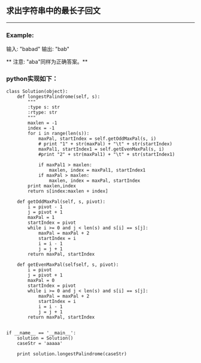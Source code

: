## 求出字符串中的最长子回文
---
### Example:
输入: "babad"
输出: "bab"

** 注意: "aba"同样为正确答案。**

### python实现如下：
    class Solution(object):
        def longestPalindrome(self, s):
            """
            :type s: str
            :rtype: str
            """
            maxlen = -1
            index = -1
            for i in range(len(s)):
                maxPal, startIndex = self.getOddMaxPal(s, i)
                # print "1" + str(maxPal) + "\t" + str(startIndex)
                maxPal1, startIndex1 = self.getEvenMaxPal(s, i)
                #print "2" + str(maxPal1) + "\t" + str(startIndex1)

                if maxPal1 > maxlen:
                    maxlen, index = maxPal1, startIndex1
                if maxPal > maxlen:
                    maxlen, index = maxPal, startIndex
            print maxlen,index
            return s[index:maxlen + index]

        def getOddMaxPal(self, s, pivot):
            i = pivot - 1
            j = pivot + 1
            maxPal = 1  
            startIndex = pivot
            while i >= 0 and j < len(s) and s[i] == s[j]:
                maxPal = maxPal + 2
                startIndex = i
                i = i - 1
                j = j + 1
            return maxPal, startIndex

        def getEvenMaxPal(selfself, s, pivot):
            i = pivot
            j = pivot + 1
            maxPal = 0
            startIndex = pivot
            while i >= 0 and j < len(s) and s[i] == s[j]:
                maxPal = maxPal + 2
                startIndex = i
                i = i - 1
                j = j + 1
            return maxPal, startIndex


    if __name__ == '__main__':
        solution = Solution()
        caseStr = 'aaaaa'

        print solution.longestPalindrome(caseStr)

